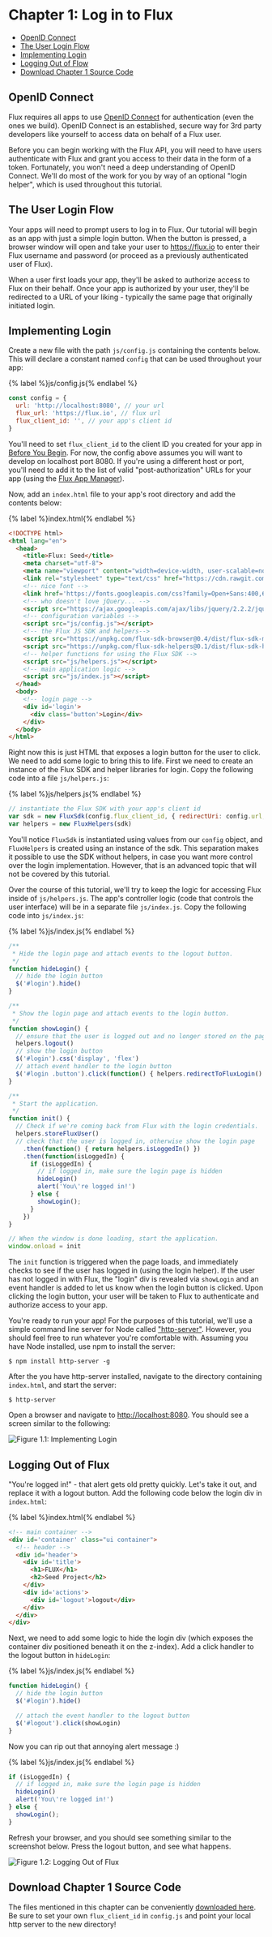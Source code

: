 # Chapter 1: Log in to Flux

* [OpenID Connect](#openid-connect)
* [The User Login Flow](#the-user-login-flow)
* [Implementing Login](#implementing-login)
* [Logging Out of Flow](#logging-out-of-flux)
* [Download Chapter 1 Source Code](#download-chapter-1-source-code)

## <a id="openid-connect"></a>OpenID Connect

Flux requires all apps to use [OpenID Connect](http://openid.net/connect/) for authentication (even the ones we build). OpenID Connect is an established, secure way for 3rd party developers like yourself to access data on behalf of a Flux user.

Before you can begin working with the Flux API, you will need to have users authenticate with Flux and grant you access to their data in the form of a token. Fortunately, you won't need a deep understanding of OpenID Connect. We'll do most of the work for you by way of an optional "login helper", which is used throughout this tutorial.

## <a id="the-user-login-flow"></a>The User Login Flow

Your apps will need to prompt users to log in to Flux. Our tutorial will begin as an app with just a simple login button. When the button is pressed, a browser window will open and take your user to https://flux.io to enter their Flux username and password (or proceed as a previously authenticated user of Flux).

When a user first loads your app, they'll be asked to authorize access to Flux on their behalf. Once your app is authorized by your user, they'll be redirected to a URL of your liking - typically the same page that originally initiated login.

## <a id="implementing-login"></a>Implementing Login

Create a new file with the path `js/config.js` containing the contents below. This will declare a constant named `config` that can be used throughout your app:

{% label %}js/config.js{% endlabel %}
```js
const config = {
  url: 'http://localhost:8080', // your url
  flux_url: 'https://flux.io', // flux url
  flux_client_id: '', // your app's client id
}
```

You'll need to set `flux_client_id` to the client ID you created for your app in [Before You Begin](../README.md#before-you-begin). For now, the config above assumes you will want to develop on localhost port 8080. If you're using a different host or port, you'll need to add it to the list of valid "post-authorization" URLs for your app (using the [Flux App Manager](https://flux.io/developer/apps)).

Now, add an `index.html` file to your app's root directory and add the contents below:

{% label %}index.html{% endlabel %}
```html
<!DOCTYPE html>
<html lang="en">
  <head>
    <title>Flux: Seed</title>
    <meta charset="utf-8">
    <meta name="viewport" content="width=device-width, user-scalable=no, minimum-scale=1.0, maximum-scale=1.0">
    <link rel="stylesheet" type="text/css" href="https://cdn.rawgit.com/flux-labs/flux-seed/master/src/css/style.css">
    <!-- nice font -->
    <link href='https://fonts.googleapis.com/css?family=Open+Sans:400,600,700,800' rel='stylesheet' type='text/css'>
    <!-- who doesn't love jQuery... -->
    <script src="https://ajax.googleapis.com/ajax/libs/jquery/2.2.2/jquery.min.js"></script>
    <!-- configuration variables -->
    <script src="js/config.js"></script>
    <!-- the Flux JS SDK and helpers-->
    <script src="https://unpkg.com/flux-sdk-browser@0.4/dist/flux-sdk-min.js"></script>
    <script src="https://unpkg.com/flux-sdk-helpers@0.1/dist/flux-sdk-helpers.min.js"></script>
    <!-- helper functions for using the Flux SDK -->
    <script src="js/helpers.js"></script>
    <!-- main application logic -->
    <script src="js/index.js"></script>
  </head>
  <body>
    <!-- login page -->
    <div id='login'>
      <div class='button'>Login</div>
    </div>
  </body>
</html>
```

Right now this is just HTML that exposes a login button for the user to click. We need to add some logic to bring this to life. First we need to create an instance of the Flux SDK and helper libraries for login. Copy the following code into a file `js/helpers.js`:

{% label %}js/helpers.js{% endlabel %}
```js
// instantiate the Flux SDK with your app's client id
var sdk = new FluxSdk(config.flux_client_id, { redirectUri: config.url, fluxUrl: config.flux_url })
var helpers = new FluxHelpers(sdk)
```

You'll notice `FluxSdk` is instantiated using values from our `config` object, and `FluxHelpers` is created using an instance of the sdk. This separation makes it possible to use the SDK without helpers, in case you want more control over the login implementation. However, that is an advanced topic that will not be covered by this tutorial.

Over the course of this tutorial, we'll try to keep the logic for accessing Flux inside of `js/helpers.js`. The app's controller logic (code that controls the user interface) will be in a separate file `js/index.js`. Copy the following code into `js/index.js`:

{% label %}js/index.js{% endlabel %}
```js
/**
 * Hide the login page and attach events to the logout button.
 */
function hideLogin() {
  // hide the login button
  $('#login').hide()
}

/**
 * Show the login page and attach events to the login button.
 */
function showLogin() {
  // ensure that the user is logged out and no longer stored on the page
  helpers.logout()
  // show the login button
  $('#login').css('display', 'flex')
  // attach event handler to the login button
  $('#login .button').click(function() { helpers.redirectToFluxLogin() })
}

/**
 * Start the application.
 */
function init() {
  // Check if we're coming back from Flux with the login credentials.
  helpers.storeFluxUser()
  // check that the user is logged in, otherwise show the login page
    .then(function() { return helpers.isLoggedIn() })
    .then(function(isLoggedIn) {
      if (isLoggedIn) {
        // if logged in, make sure the login page is hidden
        hideLogin()
        alert('You\'re logged in!')
      } else {
        showLogin();
      }
    })
}

// When the window is done loading, start the application.
window.onload = init
```

The `init` function is triggered when the page loads, and immediately checks to see if the user has logged in (using the login helper). If the user has not logged in with Flux, the "login" div is revealed via `showLogin` and an event handler is added to let us know when the login button is clicked. Upon clicking the login button, your user will be taken to Flux to authenticate and authorize access to your app.

You're ready to run your app! For the purposes of this tutorial, we'll use a simple command line server for Node called ["http-server"](https://github.com/indexzero/http-server). However, you should feel free to run whatever you're comfortable with. Assuming you have Node installed, use npm to install the server:

```
$ npm install http-server -g
```

After the you have http-server installed, navigate to the directory containing `index.html`, and start the server:

```
$ http-server
```

Open a browser and navigate to [http://localhost:8080](http://localhost:8080). You should see a screen similar to the following:

<img
  src="./image_0.png"
  alt="Figure 1.1: Implementing Login"
  title="Figure 1.1: Implementing Login"
  class="doc-img"
/>

## <a id="logging-out-of-flux"></a>Logging Out of Flux

"You're logged in!" - that alert gets old pretty quickly. Let's take it out, and replace it with a logout button. Add the following code below the login div in `index.html`:

{% label %}index.html{% endlabel %}
```html
<!-- main container -->
<div id='container' class="ui container">
  <!-- header -->
  <div id='header'>
    <div id='title'>
      <h1>FLUX</h1>
      <h2>Seed Project</h2>
    </div>
    <div id='actions'>
      <div id='logout'>logout</div>
    </div>
  </div>
</div>
```

Next, we need to add some logic to hide the login div (which exposes the container div positioned beneath it on the z-index). Add a click handler to the logout button in `hideLogin`:

{% label %}js/index.js{% endlabel %}
```js
function hideLogin() {
  // hide the login button
  $('#login').hide()

  // attach the event handler to the logout button
  $('#logout').click(showLogin)
}
```

Now you can rip out that annoying alert message :)

{% label %}js/index.js{% endlabel %}
```js
if (isLoggedIn) {
  // if logged in, make sure the login page is hidden
  hideLogin()
  alert('You\'re logged in!')
} else {
  showLogin();
}
```

Refresh your browser, and you should see something similar to the screenshot below. Press the logout button, and see what happens.

<img
  src="./image_1.png"
  alt="Figure 1.2: Logging Out of Flux"
  title="Figure 1.2: Logging Out of Flux"
  class="doc-img-bordered"
/>

## <a id="download-chapter-1-source-code"></a>Download Chapter 1 Source Code

The files mentioned in this chapter can be conveniently [downloaded here](https://github.com/flux-labs/flux-seed/tree/master/tutorials/chapter_1_login). Be sure to set your own `flux_client_id` in `config.js` and point your local http server to the new directory!
